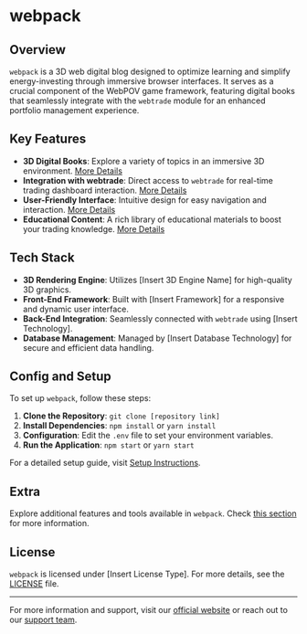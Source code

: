 # webpack

## Overview
`webpack` is a 3D web digital blog designed to optimize learning and simplify energy-investing through immersive browser interfaces. It serves as a crucial component of the WebPOV game framework, featuring digital books that seamlessly integrate with the `webtrade` module for an enhanced portfolio management experience.

## Key Features
- **3D Digital Books**: Explore a variety of topics in an immersive 3D environment. [More Details](/docs/3D-Digital-Books.md)
- **Integration with webtrade**: Direct access to `webtrade` for real-time trading dashboard interaction. [More Details](/docs/Integration-with-webtrade.md)
- **User-Friendly Interface**: Intuitive design for easy navigation and interaction. [More Details](/docs/User-Friendly-Interface.md)
- **Educational Content**: A rich library of educational materials to boost your trading knowledge. [More Details](/docs/Educational-Content.md)

## Tech Stack
- **3D Rendering Engine**: Utilizes [Insert 3D Engine Name] for high-quality 3D graphics.
- **Front-End Framework**: Built with [Insert Framework] for a responsive and dynamic user interface.
- **Back-End Integration**: Seamlessly connected with `webtrade` using [Insert Technology].
- **Database Management**: Managed by [Insert Database Technology] for secure and efficient data handling.

## Config and Setup
To set up `webpack`, follow these steps:
1. **Clone the Repository**: `git clone [repository link]`
2. **Install Dependencies**: `npm install` or `yarn install`
3. **Configuration**: Edit the `.env` file to set your environment variables.
4. **Run the Application**: `npm start` or `yarn start`

For a detailed setup guide, visit [Setup Instructions](/docs/Setup-Instructions.md).

## Extra
Explore additional features and tools available in `webpack`. Check [this section](/docs/Extra-Features.md) for more information.

## License
`webpack` is licensed under [Insert License Type]. For more details, see the [LICENSE](LICENSE) file.

---
For more information and support, visit our [official website](https://www.webpovframework.com/webpack) or reach out to our [support team](https://www.webpovframework.com/support).
